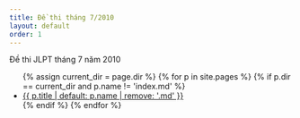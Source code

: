 ```yaml
---
title: Đề thi tháng 7/2010
layout: default
order: 1
---
```


Đề thi JLPT tháng 7 năm 2010

<ul>
{% assign current_dir = page.dir %}
{% for p in site.pages %}
  {% if p.dir == current_dir and p.name != 'index.md' %}
    <li><a href="{{ p.url }}">{{ p.title | default: p.name | remove: '.md' }}</a></li>
  {% endif %}
{% endfor %}
</ul>